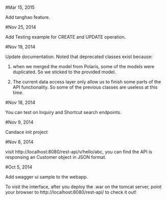 #Mar 15, 2015

Add tanghao feature.

#Nov 25, 2014

Add Testing example for CREATE and UPDATE operation.

#Nov 19, 2014

Update documentation. Noted that deprecated classes exist because:

1. when we merged the model from Polaris, some of the models were duplicated. So we sticked to the provided model.

2. The current data access layer only allow us to finish some parts of the API functionality. So some of the previous classes are useless at this time.

#Nov 18, 2014

You can test on Inquiry and Shortcut search endpoints.

#Nov 9, 2014

Candace init project

#Nov 8, 2014

visit http://localhost:8080/rest-api/v/hello/abc, you can find the API is responsing an Customer object in JSON format.

#Oct 5, 2014

Add swagger ui sample to the webapp.

To visit the interface, after you deploy the .war on the tomcat server, point your browser to http://localhost:8080/rest-api/ to check it out!








